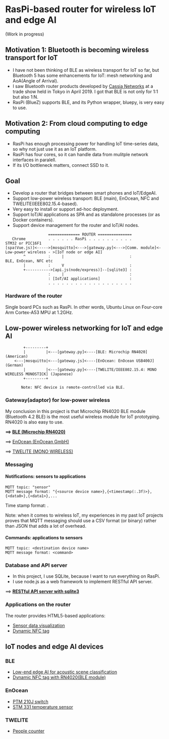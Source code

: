 # RasPi-based router for wireless IoT and edge AI

(Work in progress)

## Motivation 1: Bluetooth is becoming wireless transport for IoT

- I have not been thinking of BLE as wireless transport for IoT so far, but Bluetooth 5 has some enhancements for IoT: mesh networking and AoA(Angle of Arrival).
- I saw Bluetooth router products developed by [Cassia Networks](https://www.cassianetworks.com/) at a trade show held in Tokyo in April 2019. I got that BLE is not only for 1:1 but also 1:N.
- RasPi (BlueZ) supports BLE, and its Python wrapper, bluepy, is very easy to use.

## Motivation 2: From cloud computing to edge computing

- RasPi has enough processing power for handling IoT time-series data, so why not just use it as an IoT platform.
- RasPi has four cores, so it can handle data from mulitple network interfaces in paralell.
- If its I/O bottleneck matters, connect SSD to it.

## Goal

- Develop a router that bridges between smart phones and IoT/EdgeAI.
- Support low-power wireless transport: BLE (main), EnOcean, NFC and TWELITE(IEEE802.15.4-based).
- Very easy to install or support ad-hoc deployment.
- Support IoT/AI applications as SPA and as standalone processes (or as Docker containers).
- Support device management for the router and IoT/AI nodes.

```
                   ============== ROUTER ===============
   Chrome          . . . . . . RasPi . . . . . . . . . .                                      STM32 or PIC16F1
[spa(Vue.js)]<----->[mosquitto]<--->[gateway.py]<--->[Comm. module]<- Low-power wireless - >[IoT node or edge AI]
        ^          :     |                             :             BLE, EnOcean, NFC etc
        |          :     V                             :
        +----------->[api.js(node/express)]--[sqlite3] :
                   :     |                             : 
                   : [IoT/AI applications]             :       
                   . . . . . . . . . . . . . . . . . . .                                   
```

### Hardware of the router

Single board PCs such as RasPi. In other words, Ubuntu Linux on Four-core Arm Cortex-A53 MPU at 1.2GHz.

## Low-power wireless networking for IoT and edge AI

```
        +---------+
        |         |<---[gateway.py]<----[BLE: Microchip RN4020] (American)
    <---|mosquitto|<---[gateway.js]<----[EnOcean: EnOcean USB400J] (German)
        |         |<---[gateway.py]<----[TWELITE/IEEE802.15.4: MONO WIRELESS MONOSTICK] (Japanese)
        +---------+
        
       Note: NFC device is remote-controlled via BLE.
```

### Gateway(adaptor) for low-power wireless

My conclusion in this project is that Microchip RN4020 BLE module (Bluetooth 4.2 BLE) is the most useful wireless module for IoT prototyping. RN4020 is also easy to use. 

**==> [BLE (Microchip RN4020)](./gateway/BLE)**

==> [EnOcean (EnOcean GmbH)](./gateway/EnOcean)

==> [TWELITE (MONO WIRELESS)](./gateway/TWELITE)

### Messaging

#### Notifications: sensors to applications

```
MQTT topic: "sensor"
MQTT message format: "{<source device name>},{<timestamp(:.3f)>},{<data0>},{<data1>},...
```

Time stamp format: <epoch time in seconds>.<msec part of epoch time>

Note: when it comes to wireless IoT, my experiences in my past IoT projects proves that MQTT messaging should use a CSV format (or binary) rather than JSON that adds a lot of overhead.

#### Commands: applications to sensors

```
MQTT topic: <destination device name> 
MQTT message format: <command>
```
### Database and API server

- In this project, I use SQLite, because I want to run everything on RasPi.
- I use node.js as a web framework to implement RESTful API server.

==> **[RESTful API server with sqlite3](./router)**

### Applications on the router

The router provides HTML5-based applications:
- [Sensor data visualization](./html5/visualization)
- [Dynamic NFC tag](./html5/dynamic_nfc)

## IoT nodes and edge AI devices

### BLE

- [Low-end edge AI for acoustic scene classification](https://github.com/araobp/acoustic-features)
- [Dynamic NFC tag with RN4020(BLE module)](./device/dynamic-nfc/stm32/Dynamic_NFC_tag_with_RN4020)

### EnOcean

- [PTM 210J switch](https://www.enocean.com/en/enocean-modules-928mhz/details/ptm-210j/)
- [STM 331 temperature sensor](https://www.enocean.com/en/enocean-modules/details/stm-331/)

### TWELITE

- [People counter](https://github.com/araobp/pic16f1-mcu/blob/master/TWELITE.md)
